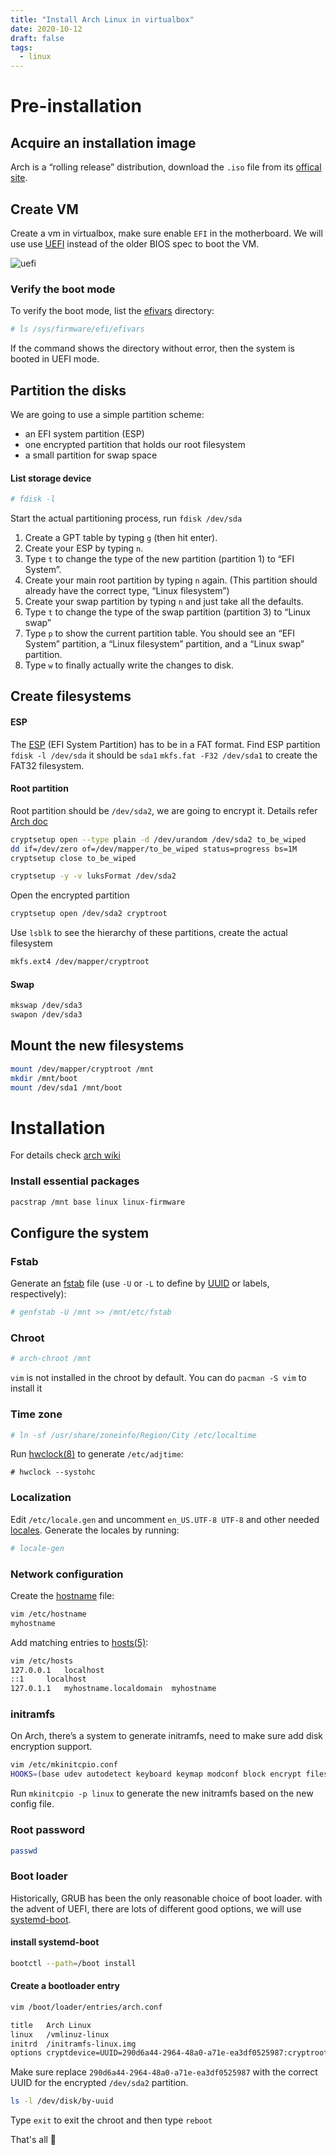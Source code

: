 ```yaml
---
title: "Install Arch Linux in virtualbox"
date: 2020-10-12
draft: false
tags:
  - linux
---
```


# Pre-installation

## Acquire an installation image
Arch is a “rolling release” distribution, download the `.iso` file from its [offical site](https://www.archlinux.org/download/).

## Create VM
Create a vm in virtualbox, make sure enable `EFI` in the motherboard. We will use use [UEFI](https://wiki.archlinux.org/index.php/Unified_Extensible_Firmware_Interface) instead of the older BIOS spec to boot the VM.

![uefi](../../static/images/2020-10-12-install-arch-linux-in-virtualbox/uefi.jpg)

### Verify the boot mode

To verify the boot mode, list the [efivars](https://wiki.archlinux.org/index.php/Efivars) directory:

```bash
# ls /sys/firmware/efi/efivars
```

If the command shows the directory without error, then the system is booted in UEFI mode. 

## Partition the disks

We are going to use a simple partition scheme:

- an EFI system partition (ESP)
- one encrypted partition that holds our root filesystem
- a small partition for swap space

#### List storage device

````bash
# fdisk -l
````

Start the actual partitioning process, run `fdisk /dev/sda`

1. Create a GPT table by typing `g` (then hit enter).
2. Create your ESP by typing `n`.
3. Type `t` to change the type of the new partition (partition 1) to “EFI System”. 
4. Create your main root partition by typing `n` again. (This partition should already have the correct type, “Linux filesystem”)
5. Create your swap partition by typing `n` and just take all the defaults.
6. Type `t` to change the type of the swap partition (partition 3) to “Linux swap”
7. Type `p` to show the current partition table. You should see an “EFI System” partition, a “Linux filesystem” partition, and a “Linux swap” partition.
8. Type `w` to finally actually write the changes to disk.

## Create filesystems

#### ESP

The [ESP](https://wiki.archlinux.org/index.php/EFI_system_partition) (EFI System Partition) has to be in a FAT format. Find ESP partition `fdisk -l /dev/sda` it should be `sda1` `mkfs.fat -F32 /dev/sda1` to create the FAT32 filesystem.

#### Root partition

Root partition should be `/dev/sda2`, we are going to encrypt it. Details refer [Arch doc](https://wiki.archlinux.org/index.php/Dm-crypt/Encrypting_an_entire_system#LUKS_on_a_partition)

```bash
cryptsetup open --type plain -d /dev/urandom /dev/sda2 to_be_wiped
dd if=/dev/zero of=/dev/mapper/to_be_wiped status=progress bs=1M
cryptsetup close to_be_wiped
```

```bash
cryptsetup -y -v luksFormat /dev/sda2
```

Open the encrypted partition

```bash
cryptsetup open /dev/sda2 cryptroot
```

Use `lsblk` to see the hierarchy of these partitions, create the actual filesystem

```bash
mkfs.ext4 /dev/mapper/cryptroot
```

#### Swap

```bash
mkswap /dev/sda3
swapon /dev/sda3
```

## Mount the new filesystems

```bash
mount /dev/mapper/cryptroot /mnt
mkdir /mnt/boot
mount /dev/sda1 /mnt/boot
```

# Installation

For details check [arch wiki](https://wiki.archlinux.org/index.php/Installation_guide#Install_essential_packages)

### Install essential packages

```bash
pacstrap /mnt base linux linux-firmware
```

## Configure the system

### Fstab

Generate an [fstab](https://wiki.archlinux.org/index.php/Fstab) file (use `-U` or `-L` to define by [UUID](https://wiki.archlinux.org/index.php/UUID) or labels, respectively):

```bash
# genfstab -U /mnt >> /mnt/etc/fstab
```

### Chroot

```bash
# arch-chroot /mnt
```

`vim` is not installed in the chroot by default. You can do `pacman -S vim` to install it

### Time zone

```bash
# ln -sf /usr/share/zoneinfo/Region/City /etc/localtime
```

Run [hwclock(8)](https://jlk.fjfi.cvut.cz/arch/manpages/man/hwclock.8) to generate `/etc/adjtime`:

```
# hwclock --systohc
```

### Localization

Edit `/etc/locale.gen` and uncomment `en_US.UTF-8 UTF-8` and other needed [locales](https://wiki.archlinux.org/index.php/Locale). Generate the locales by running:

```bash
# locale-gen
```

### Network configuration

Create the [hostname](https://wiki.archlinux.org/index.php/Hostname) file:

```bash
vim /etc/hostname
myhostname
```

Add matching entries to [hosts(5)](https://jlk.fjfi.cvut.cz/arch/manpages/man/hosts.5):

```bash
vim /etc/hosts
127.0.0.1	localhost
::1		localhost
127.0.1.1	myhostname.localdomain	myhostname
```

### initramfs

On Arch, there’s a system to generate initramfs, need to make sure add disk encryption support.

```bash
vim /etc/mkinitcpio.conf
HOOKS=(base udev autodetect keyboard keymap modconf block encrypt filesystems fsck)
```

Run `mkinitcpio -p linux` to generate the new initramfs based on the new config file.

### Root password

```bash
passwd
```

### Boot loader

Historically, GRUB has been the only reasonable choice of boot loader. with the advent of UEFI, there are lots of different good options, we will use  [systemd-boot](https://wiki.archlinux.org/index.php/Systemd-boot).

#### install systemd-boot

```bash
bootctl --path=/boot install
```

#### Create a bootloader entry 

```bash
vim /boot/loader/entries/arch.conf

title   Arch Linux
linux   /vmlinuz-linux
initrd  /initramfs-linux.img
options cryptdevice=UUID=290d6a44-2964-48a0-a71e-ea3df0525987:cryptroot root=/dev/mapper/cryptroot rw
```

Make sure replace `290d6a44-2964-48a0-a71e-ea3df0525987` with the correct UUID for the encrypted `/dev/sda2` partition. 

```bash
ls -l /dev/disk/by-uuid
```

Type `exit` to exit the chroot and then type `reboot` 

That's all 🎉

